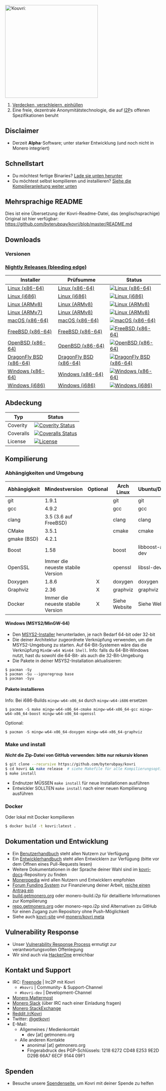 [<img width="300" src="https://static.getmonero.org/images/kovri/logo.png" alt="ˈKoʊvriː" />](https://github.com/byterubpay/kovri)

1. [Verdecken, verschleiern, einhüllen](https://de.wikipedia.org/wiki/Esperanto)
2. Eine freie, dezentrale Anonymitätstechnologie, die auf [I2P](https://getmonero.org/resources/moneropedia/i2p.html)s offenen Spezifikationen beruht

## Disclaimer
- Derzeit **Alpha**-Software; unter starker Entwicklung (und noch nicht in Monero integriert)

## Schnellstart

- Du möchtest fertige Binaries? [Lade sie unten herunter](#downloads)
- Du möchtest selbst kompilieren und installieren? [Siehe die Kompilieranleitung weiter unten](#kompilierung)

## Mehrsprachige README
Dies ist eine Übersetzung der Kovri-Readme-Datei, das (englischsprachige) Original ist hier verfügbar: https://github.com/byterubpay/kovri/blob/master/README.md

## Downloads

### Versionen

### [Nightly Releases (bleeding edge)](https://build.getmonero.org/waterfall)

| Installer | Prüfsumme | Status |
| --------- | --------- | ------ |
| [Linux (x86-64)](https://build.getmonero.org/downloads/kovri-latest-linux-amd64.tar.bz2) | [Linux (x86-64)](https://build.getmonero.org/downloads/kovri-latest-linux-amd64.tar.bz2.sha256sum.txt) | [![Linux (x86-64)](https://build.getmonero.org/png?builder=kovri-static-ubuntu-amd64)](https://build.getmonero.org/builders/kovri-static-ubuntu-amd64) |
| [Linux (i686)](https://build.getmonero.org/downloads/kovri-latest-linux-i686.tar.bz2) | [Linux (i686)](https://build.getmonero.org/downloads/kovri-latest-linux-i686.tar.bz2.sha256sum.txt) | [![Linux (i686)](https://build.getmonero.org/png?builder=kovri-static-ubuntu-i686)](https://build.getmonero.org/builders/kovri-static-ubuntu-i686) |
| [Linux (ARMv8)](https://build.getmonero.org/downloads/kovri-latest-linux-armv8.tar.bz2) | [Linux (ARMv8)](https://build.getmonero.org/downloads/kovri-latest-linux-armv8.tar.bz2.sha256sum.txt) | [![Linux (ARMv8)](https://build.getmonero.org/png?builder=kovri-static-debian-arm8)](https://build.getmonero.org/builders/kovri-static-debian-arm8) |
| [Linux (ARMv7)](https://build.getmonero.org/downloads/kovri-latest-linux-armv7.tar.bz2) | [Linux (ARMv8)](https://build.getmonero.org/downloads/kovri-latest-linux-armv7.tar.bz2.sha256sum.txt) | [![Linux (ARMv8)](https://build.getmonero.org/png?builder=kovri-static-ubuntu-arm7)](https://build.getmonero.org/builders/kovri-static-ubuntu-) |
| [macOS (x86-64)](https://build.getmonero.org/downloads/kovri-latest-osx-10.13.tar.bz2) | [macOS (x86-64)](https://build.getmonero.org/downloads/kovri-latest-osx-10.13.tar.bz2.sha256sum.txt) | [![macOS (x86-64)](https://build.getmonero.org/png?builder=kovri-static-osx)](https://build.getmonero.org/builders/kovri-static-osx) |
| [FreeBSD (x86-64)](https://build.getmonero.org/downloads/kovri-latest-freebsd-amd64.tar.bz2) | [FreeBSD (x86-64)](https://build.getmonero.org/downloads/kovri-latest-freebsd-amd64.tar.bz2.sha256sum.txt) | [![FreeBSD (x86-64)](https://build.getmonero.org/png?builder=kovri-static-freebsd64)](https://build.getmonero.org/builders/kovri-static-freebsd64) |
| [OpenBSD (x86-64)](https://build.getmonero.org/downloads/kovri-latest-openbsd-amd64.tar.bz2) | [OpenBSD (x86-64)](https://build.getmonero.org/downloads/kovri-latest-openbsd-amd64.tar.bz2.sha256sum.txt) | [![OpenBSD (x86-64)](https://build.getmonero.org/png?builder=kovri-static-openbsd-amd64)](https://build.getmonero.org/builders/kovri-static-openbsd-amd64) |
| [DragonFly BSD (x86-64)](https://build.getmonero.org/downloads/kovri-latest-dragonflybsd-4.6.tar.bz2) | [DragonFly BSD (x86-64)](https://build.getmonero.org/downloads/kovri-latest-dragonflybsd-4.6.tar.bz2.sha256sum.txt) | [![DragonFly BSD (x86-64)](https://build.getmonero.org/png?builder=kovri-static-dragonflybsd-amd64)](https://build.getmonero.org/builders/kovri-static-dragonflybsd-amd64) |
| [Windows (x86-64)](https://build.getmonero.org/downloads/kovri-latest-win64.exe) | [Windows (x86-64)](https://build.getmonero.org/downloads/kovri-latest-win64.exe.sha256sum.txt) | [![Windows (x86-64)](https://build.getmonero.org/png?builder=kovri-static-win64)](https://build.getmonero.org/builders/kovri-static-win64) |
| [Windows (i686)](https://build.getmonero.org/downloads/kovri-latest-win32.exe) | [Windows (i686)](https://build.getmonero.org/downloads/kovri-latest-win32.exe.sha256sum.txt) | [![Windows (i686)](https://build.getmonero.org/png?builder=kovri-static-win32)](https://build.getmonero.org/builders/kovri-static-win32) |

## Abdeckung

| Typ      | Status |
|-----------|--------|
| Coverity  | [![Coverity Status](https://scan.coverity.com/projects/7621/badge.svg)](https://scan.coverity.com/projects/7621/)
| Coveralls | [![Coveralls Status](https://coveralls.io/repos/github/byterubpay/kovri/badge.svg?branch=master)](https://coveralls.io/github/byterubpay/kovri?branch=master)
| License   | [![License](https://img.shields.io/badge/license-BSD3-blue.svg)](https://opensource.org/licenses/BSD-3-Clause)

## Kompilierung

### Abhängigkeiten und Umgebung

| Abhängigkeit          | Mindestversion              | Optional | Arch Linux  | Ubuntu/Debian    | macOS (Homebrew) | FreeBSD       | OpenBSD     |
| ------------------- | ---------------------------- |:--------:| ----------- | ---------------- | ---------------- | ------------- | ----------- |
| git                 | 1.9.1                        |          | git         | git              | git              | git           | git         |
| gcc                 | 4.9.2                        |          | gcc         | gcc              |                  |               |             |
| clang               | 3.5 (3.6 auf FreeBSD)         |          | clang       | clang            | clang (Apple)    | clang36       | llvm        |
| CMake               | 3.5.1                        |          | cmake       | cmake            | cmake            | cmake         | cmake       |
| gmake (BSD)         | 4.2.1                        |          |             |                  |                  | gmake         | gmake       |
| Boost               | 1.58                         |          | boost       | libboost-all-dev | boost            | boost-libs    | boost       |
| OpenSSL             | Immer die neueste stabile Version |          | openssl     | libssl-dev       | openssl          | openssl       | openssl     |
| Doxygen             | 1.8.6                        |    X     | doxygen     | doxygen          | doxygen          | doxygen       | doxygen     |
| Graphviz            | 2.36                         |    X     | graphviz    | graphviz         | graphviz         | graphviz      | graphviz    |
| Docker              | Immer die neueste stabile Version |    X     | Siehe Website | Siehe Website | Siehe Website      | Siehe Website   | Siehe Website |

#### Windows (MSYS2/MinGW-64)
* Den [MSYS2-Installer](http://msys2.github.io/) herunterladen, je nach Bedarf 64-bit oder 32-bit
* Die deiner Architektur zugeordnete Verknüpfung verwenden, um die MSYS2-Umgebung zu starten. Auf 64-Bit-Systemen wäre das die Verknüpfung `MinGW-w64 Win64 Shell`. Info: falls du 64-Bit-Windows nutzt, hast du sowohl die 64-Bit- als auch die 32-Bit-Umgebung
* Die Pakete in deiner MSYS2-Installation aktualisieren:

```shell
$ pacman -Sy
$ pacman -Su --ignoregroup base
$ pacman -Syu
```

#### Pakete installieren

Info: Bei i686-Builds `mingw-w64-x86_64` durch `mingw-w64-i686` ersetzen

`$ pacman -S make mingw-w64-x86_64-cmake mingw-w64-x86_64-gcc mingw-w64-x86_64-boost mingw-w64-x86_64-openssl`

Optional:

`$ pacman -S mingw-w64-x86_64-doxygen mingw-w64-x86_64-graphviz`

### Make und install

***Nicht* die Zip-Datei von GitHub verwenden: bitte nur rekursiv klonen**

```bash
$ git clone --recursive https://github.com/byterubpay/kovri
$ cd kovri && make release  # siehe Makefile für alle Kompilierungsoptionen
$ make install
```

- Endnutzer MÜSSEN `make install` für neue Installationen ausführen
- Entwickler SOLLTEN `make install` nach einer neuen Kompilierung ausführen

### Docker

Oder lokal mit Docker kompilieren

```bash
$ docker build -t kovri:latest .
```

## Dokumentation und Entwicklung
- Ein [Benutzerhandbuch](https://github.com/byterubpay/kovri-docs/blob/master/i18n/de/user_guide.md) steht allen Nutzern zur Verfügung
- Ein [Entwicklerhandbuch](https://github.com/byterubpay/kovri-docs/blob/master/i18n/de/developer_guide.md) steht allen Entwicklern zur Verfügung (bitte vor dem Öffnen eines Pull-Requests lesen)
- Weitere Dokumentationen in der Sprache deiner Wahl sind im [kovri-docs](https://github.com/byterubpay/kovri-docs/)-Repository zu finden
- [Moneropedia](https://getmonero.org/resources/moneropedia/kovri.html) wird allen Nutzern und Entwicklern empfohlen
- [Forum Funding System](https://forum.getmonero.org/8/funding-required) zur Finanzierung deiner Arbeit, [reiche einen Antrag ein](https://forum.getmonero.org/7/open-tasks/2379/forum-funding-system-ffs-sticky)
- [build.getmonero.org](https://build.getmonero.org/) oder monero-build.i2p für detaillierte Informationen zur Kompilierung
- [repo.getmonero.org](https://repo.getmonero.org/byterubpay/kovri) oder monero-repo.i2p sind Alternativen zu GitHub für einen Zugang zum Repository ohne Push-Möglichkeit
- Siehe auch [kovri-site](https://github.com/byterubpay/kovri-site) und [monero/kovri meta](https://github.com/byterubpay/meta)

## Vulnerability Response
- Unser [Vulnerability Response Process](https://github.com/byterubpay/meta/blob/master/VULNERABILITY_RESPONSE_PROCESS.md) ermutigt zur verantwortungsvollen Offenlegung
- Wir sind auch via [HackerOne](https://hackerone.com/monero) erreichbar

## Kontakt und Support
- IRC: [Freenode](https://webchat.freenode.net/) | Irc2P mit Kovri
  - `#kovri` | Community- & Support-Channel
  - `#kovri-dev` | Development-Channel
- [Monero Mattermost](https://mattermost.getmonero.org/)
- [Monero Slack](https://monero.slack.com/) (über IRC nach einer Einladung fragen)
- [Monero StackExchange](https://monero.stackexchange.com/)
- [Reddit /r/Kovri](https://www.reddit.com/r/Kovri/)
- Twitter: [@getkovri](https://twitter.com/getkovri)
- E-Mail:
  - Allgemeines / Medienkontakt
    - dev [at] getmonero.org
  - Alle anderen Kontakte
    - anonimal [at] getmonero.org
    - Fingerabdruck des PGP-Schlüssels: 1218 6272 CD48 E253 9E2D  D29B 66A7 6ECF 9144 09F1

## Spenden
- Besuche unsere [Spendenseite](https://getmonero.org/getting-started/donate/), um Kovri mit deiner Spende zu helfen
